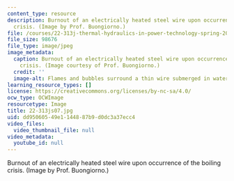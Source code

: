 ```yaml
---
content_type: resource
description: Burnout of an electrically heated steel wire upon occurrence of the boiling
  crisis. (Image by Prof. Buongiorno.)
file: /courses/22-313j-thermal-hydraulics-in-power-technology-spring-2007/dd95060549e1144887b9d0dc3a37ecc4_22-313js07.jpg
file_size: 98676
file_type: image/jpeg
image_metadata:
  caption: Burnout of an electrically heated steel wire upon occurrence of the boiling
    crisis. (Image courtesy of Prof. Buongiorno.)
  credit: ''
  image-alt: Flames and bubbles surround a thin wire submerged in water.
learning_resource_types: []
license: https://creativecommons.org/licenses/by-nc-sa/4.0/
ocw_type: OCWImage
resourcetype: Image
title: 22-313js07.jpg
uid: dd950605-49e1-1448-87b9-d0dc3a37ecc4
video_files:
  video_thumbnail_file: null
video_metadata:
  youtube_id: null
---
```

Burnout of an electrically heated steel wire upon occurrence of the boiling crisis. (Image by Prof. Buongiorno.)